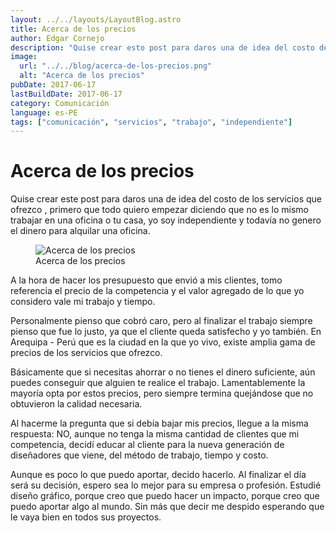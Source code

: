 ```yaml
---
layout: ../../layouts/LayoutBlog.astro
title: Acerca de los precios
author: Edgar Cornejo
description: "Quise crear esto post para daros una de idea del costo de los servicios que ofrezco , primero que todo quiere empezar diciendo que no es lo mismo trabajar en una oficina o tu casa, yo soy independiente y todavía no genero el dinero para alquilar una oficina."
image:
  url: "../../blog/acerca-de-los-precios.png"
  alt: "Acerca de los precios"
pubDate: 2017-06-17
lastBuildDate: 2017-06-17
category: Comunicación
language: es-PE
tags: ["comunicación", "servicios", "trabajo", "independiente"]
---
```


# Acerca de los precios

Quise crear este post para daros una de idea del costo de los servicios que ofrezco , primero que todo quiero empezar diciendo que no es lo mismo trabajar en una oficina o tu casa, yo soy independiente y todavía no genero el dinero para alquilar una oficina.

<figure>
  <img src="../../blog/acerca-de-los-precios.png" alt="Acerca de los precios"/>
  <figcaption>Acerca de los precios</figcaption>
</figure>


A la hora de hacer los presupuesto que envió a mis clientes, tomo referencia el precio de la competencia y el valor agregado de lo que yo considero vale mi trabajo y tiempo.

Personalmente pienso que cobró caro, pero al finalizar el trabajo siempre pienso que fue lo justo, ya que el cliente queda satisfecho y yo también. En Arequipa - Perú que es la ciudad en la que yo vivo, existe amplia gama de precios de los servicios que ofrezco.

Básicamente que si necesitas ahorrar o no tienes el dinero suficiente, aún puedes conseguir que alguien te realice el trabajo. Lamentablemente la mayoría opta por estos precios, pero siempre termina quejándose que no obtuvieron la calidad necesaria.

Al hacerme la pregunta que si debía bajar mis precios, llegue a la misma respuesta: NO, aunque no tenga la misma cantidad de clientes que mi competencia, decidí educar al cliente para la nueva generación de diseñadores que viene, del método de trabajo, tiempo y costo.

Aunque es poco lo que puedo aportar, decido hacerlo. Al finalizar el día será su decisión, espero sea lo mejor para su empresa o profesión. Estudié diseño gráfico, porque creo que puedo hacer un impacto, porque creo que puedo aportar algo al mundo. Sin más que decir me despido esperando que le vaya bien en todos sus proyectos.